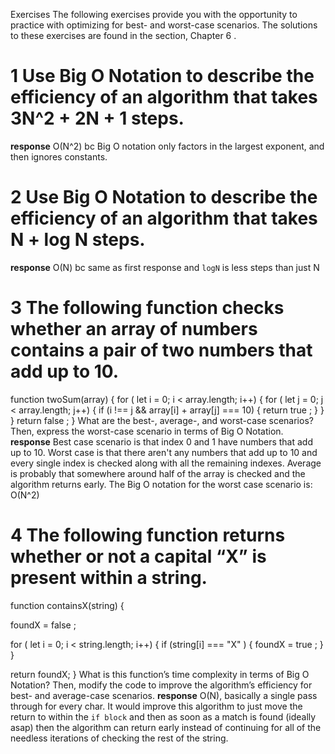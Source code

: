 Exercises
 The following exercises provide you with the opportunity to practice with optimizing for best- and worst-case scenarios. The solutions to these exercises are found in the section,  Chapter 6  .
 # 1  Use Big O Notation to describe the efficiency of an algorithm that takes 3N^2 + 2N + 1 steps.
**response**
O(N^2) bc Big O notation only factors in the largest exponent, and then ignores constants.
 # 2  Use Big O Notation to describe the efficiency of an algorithm that takes N + log N steps.
 **response**
 O(N) bc same as first response and `logN` is less steps than just N
 # 3  The following function checks whether an array of numbers contains a pair of two numbers that add up to 10.
  function  twoSum(array) {
  for  ( let  i = 0; i < array.length; i++) {
  for  ( let  j = 0; j < array.length; j++) {
  if  (i !== j && array[i] + array[j] === 10) {
  return   true ;
 }
 }
 }
  return   false ;
 }
 What are the best-, average-, and worst-case scenarios? Then, express the worst-case scenario in terms of Big O Notation.
 **response**
 Best case scenario is that index 0 and 1 have numbers that add up to 10. Worst case is that there aren't any numbers that add up to 10 and every single index is checked along with all the remaining indexes. Average is probably that somewhere around half of the array is checked and the algorithm returns early. The Big O notation for the worst case scenario is: O(N^2)
 # 4  The following function returns whether or not a capital “X” is present within a string.
  function  containsX(string) {
 
 foundX =  false ;
 
  for ( let  i = 0; i < string.length; i++) {
  if  (string[i] ===  "X" ) {
 foundX =  true ;
 }
 }
 
  return  foundX;
  }
 What is this function’s time complexity in terms of Big O Notation?
 Then, modify the code to improve the algorithm’s efficiency for best- and average-case scenarios.
 **response**
 O(N), basically a single pass through for every char. It would improve this algorithm to just move the return to within the `if block` and then as soon as a match is found (ideally asap) then the algorithm can return early instead of continuing for all of the needless iterations of checking the rest of the string.
